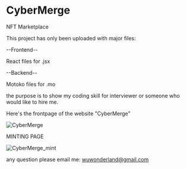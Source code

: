 # CyberMerge

NFT Marketplace 



This project has only been uploaded with major files:

--Frontend--

React files for .jsx

--Backend--

Motoko files for .mo

the purpose is to show my coding skill for interviewer or someone who would like to hire me. 


Here's the frontpage of the website "CyberMerge"

![CyberMerge](https://user-images.githubusercontent.com/106410053/207403966-b97eea53-8506-4504-98d6-1701faef8c82.png)


MINTING PAGE

![CyberMerge_mint](https://user-images.githubusercontent.com/106410053/207407785-4bffbba0-0253-430e-95c8-7869d6b6250b.png)



any question please email me:  wuwonderland@gmail.com
